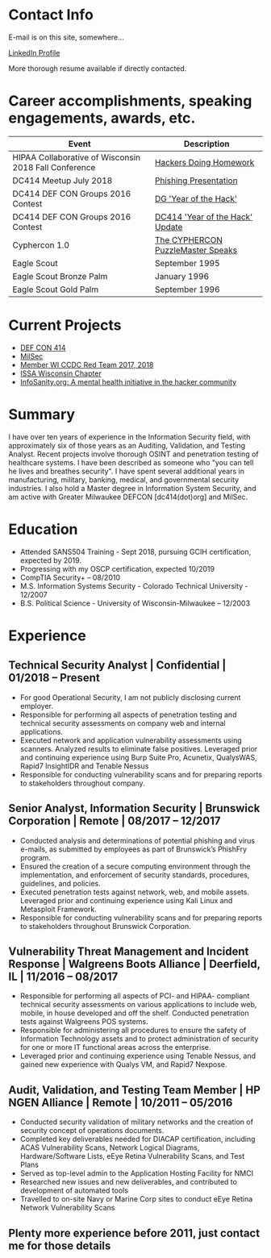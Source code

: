 # Contact Info

E-mail is on this site, somewhere...

[LinkedIn Profile](https://www.linkedin.com/in/alexminster/)

More thorough resume available if directly contacted.

# Career accomplishments, speaking engagements, awards, etc. 

Event | Description
------|------------
HIPAA Collaborative of Wisconsin 2018 Fall Conference| [Hackers Doing Homework](https://hipaacow.org/wp-content/uploads/2017/07/ST-3-Minster-Handout.pdf)
DC414 Meetup July 2018 | [Phishing Presentation](https://github.com/belouve/resume/blob/master/DC414%20Phishing%20Prez%202.pptx)
DC414 DEF CON Groups 2016 Contest | [DG 'Year of the Hack'](https://www.youtube.com/watch?v=pv1ihAEKmlg)
DC414 DEF CON Groups 2016 Contest | [DC414 'Year of the Hack' Update](https://www.youtube.com/watch?v=eeiOIXAPN1k)
Cyphercon 1.0 | [The CYPHERCON PuzzleMaster Speaks](https://www.youtube.com/watch?v=Om5_g0dXgNs)
Eagle Scout | September 1995
Eagle Scout Bronze Palm| January 1996
Eagle Scout Gold Palm | September 1996

# Current Projects

* [DEF CON 414](https://www.meetup.com/dc414group)
* [MilSec](https://www.meetup.com/milsec/)
* [Member WI CCDC Red Team 2017, 2018](https://twitter.com/wiccdcredteam)
* [ISSA Wisconsin Chapter](https://issa-wisconsin.org/index.htm)
* [InfoSanity.org: A mental health initiative in the hacker community](https://www.infosanity.org)


# Summary

I have over ten years of experience in the Information Security field, with approximately six of those years as an Auditing, Validation, and Testing Analyst. Recent projects involve thorough OSINT and penetration testing of healthcare systems. I have been described as someone who "you can tell he lives and breathes security". I have spent several additional years in manufacturing, military, banking, medical, and governmental security industries. I also hold a Master degree in Information System Security, and am active with Greater Milwaukee DEFCON [dc414(dot)org] and MilSec.

# Education

*	Attended SANS504 Training - Sept 2018, pursuing GCIH certification, expected by 2019.
*	Progressing with my OSCP certification, expected 10/2019
*	CompTIA Security+ – 08/2010
*	M.S. Information Systems Security - Colorado Technical University - 12/2007
*	B.S. Political Science - University of Wisconsin-Milwaukee – 12/2003

# Experience

## Technical Security Analyst	| Confidential | 01/2018 – Present

*	For good Operational Security, I am not publicly disclosing current employer.
*	Responsible for performing all aspects of penetration testing and technical security assessments on company web and internal applications.
*	Executed network and application vulnerability assessments using scanners. Analyzed results to eliminate false positives. Leveraged prior and continuing experience using Burp Suite Pro, Acunetix, QualysWAS, Rapid7 InsightIDR and Tenable Nessus
*	Responsible for conducting vulnerability scans and for preparing reports to stakeholders throughout company.

## Senior Analyst, Information Security | Brunswick Corporation | Remote | 08/2017 – 12/2017	

*	Conducted analysis and determinations of potential phishing and virus e-mails, as submitted by employees as part of Brunswick’s PhishFry program.
*	Ensured the creation of a secure computing environment through the implementation, and enforcement of security standards, procedures, guidelines, and policies. 
*	Executed penetration tests against network, web, and mobile assets. Leveraged prior and continuing experience using Kali Linux and Metasploit Framework.
*	Responsible for conducting vulnerability scans and for preparing reports to stakeholders throughout Brunswick Corporation.

## Vulnerability Threat Management and Incident Response | Walgreens Boots Alliance | Deerfield, IL | 11/2016 – 08/2017

*	Responsible for performing all aspects of PCI- and HIPAA- compliant technical security assessments on various applications to include web, mobile, in house developed and off the shelf.  Conducted  penetration tests against Walgreens POS systems.
*	Responsible for administering all procedures to ensure the safety of Information Technology assets and to protect administration of security for one or more IT functional areas across the enterprise.
*	Leveraged prior and continuing experience using Tenable Nessus, and gained new experience with Qualys VM, and Rapid7 Nexpose.

## Audit, Validation, and Testing Team Member | HP NGEN Alliance | Remote | 10/2011 – 05/2016

* Conducted security validation of military networks and the creation of security concept of operations documents.
*	Completed key deliverables needed for DIACAP certification, including ACAS Vulnerability Scans, Network Logical Diagrams, Hardware/Software Lists, eEye Retina Vulnerability Scans, and Test Plans
*	Served as top-level admin to the Application Hosting Facility for NMCI
*	Researched new issues and new deliverables, and contributed to development of automated tools
*	Travelled to on-site Navy or Marine Corp sites to conduct eEye Retina Network Vulnerability Scans

## Plenty more experience before 2011, just contact me for those details
